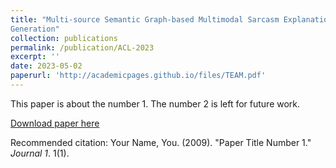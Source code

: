 ```yaml
---
title: "Multi-source Semantic Graph-based Multimodal Sarcasm Explanation
Generation"
collection: publications
permalink: /publication/ACL-2023
excerpt: ''
date: 2023-05-02
paperurl: 'http://academicpages.github.io/files/TEAM.pdf'
---
```

This paper is about the number 1. The number 2 is left for future work.

[Download paper here](http://academicpages.github.io/files/TEAM.pdf)

Recommended citation: Your Name, You. (2009). "Paper Title Number 1." <i>Journal 1</i>. 1(1).
